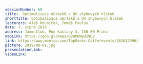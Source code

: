 ```yaml
---
sessionNumber: 60
title:  Optimalizace obrázků a UX chybových hlášek
shortTitle: Optimalizace obrázků a UX chybových hlášek
lecturers: Aleš Roubíček, Tomáš Paulus
date: 1. srpna 2019
address: Jamm Club, Pod kaštany 3, 160 00 Praha
mapLink: https://goo.gl/maps/D2WMNNpDZ9D2
link: https://www.meetup.com/TopMonks-Caffe/events/262612996/
picture: 2019-08-01.jpg
presentationLink:
videoLink:
---
```

